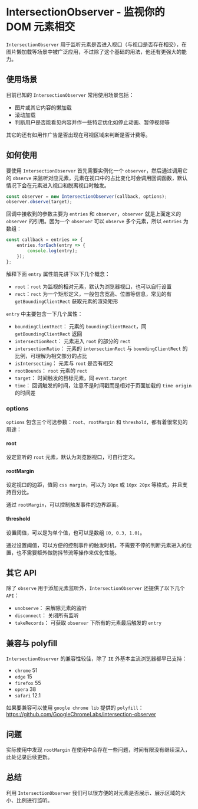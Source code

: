 # IntersectionObserver - 监视你的 DOM 元素相交

`IntersectionObserver` 用于监听元素是否进入视口（与视口是否存在相交），在图片懒加载等场景中被广泛应用，不过除了这个基础的用法，他还有更强大的能力。

## 使用场景

目前已知的 `IntersectionObserver` 常用使用场景包括：

-   图片或其它内容的懒加载
-   滚动加载
-   判断用户是否能看见内容并作一些特定优化如停止动画、暂停视频等

其它的还有如用作广告是否出现在可视区域来判断是否计费等。

## 如何使用

要使用 `IntersectionObserver` 首先需要实例化一个 `observer`，然后通过调用它的 `observe` 来监听对应元素，元素在视口中的占比变化时会调用回调函数，默认情况下会在元素进入视口和脱离视口时触发。

```js
const observer = new IntersectionObserver(callback, options);
observer.observe(target);
```

回调中接收到的参数主要为 `entries` 和 `observer`，`observer` 就是上面定义的 `observer` 的引用。因为一个 `observer` 可以 `observe` 多个元素，所以 `entries` 为数组：

```js
const callback = entries => {
    entries.forEach(entry => {
        console.log(entry);
    });
};
```

解释下面 `entry` 属性前先讲下以下几个概念：

-   `root`：`root` 为监视的相对元素，默认为浏览器视口，也可以自行设置
-   `rect`：`rect` 为一个矩形定义，一般包含宽高、位置等信息，常见的有 `getBoundingClientRect` 获取元素的渲染矩形

`entry` 中主要包含一下几个属性：

-   `boundingClientRect`： 元素的 `boundingClientReact`，同 `getBoundingClientRect` 返回
-   `intersectionRect`： 元素进入 `root` 的部分的 `rect`
-   `intersectionRatio`： 元素的 `intersectionRect` 与 `boundingClientRect` 的比例，可理解为相交部分的占比
-   `isIntersecting`： 元素与 `root` 是否有相交
-   `rootBounds`： `root` 元素的 `rect`
-   `target`： 时间触发的目标元素，同 `event.target`
-   `time`： 回调触发的时间，注意不是时间戳而是相对于页面加载的 `time origin` 的时间差

### options

`options` 包含三个可选参数：`root`、`rootMargin` 和 `threshold`，都有着很常见的用途：

#### root

设定监听的 `root` 元素，默认为浏览器视口，可自行定义。

#### rootMargin

设定视口的边距，值同 `css margin`，可以为 `10px` 或 `10px 20px` 等格式，并且支持百分比。

通过 `rootMargin`，可以控制触发事件的边界距离。

#### threshold

设置阈值，可以是为单个值，也可以是数组 `[0, 0.3, 1.0]`。

通过设置阈值，可以方便的控制事件的触发时机，不需要不停的判断元素进入的位置，也不需要额外做防抖节流等操作来优化性能。

## 其它 API

除了 `observe` 用于添加元素监听外，`IntersectionObserver` 还提供了以下几个 `API`：

-   `unobserve`： 来解除元素的监听
-   `disconnect`： 关闭所有监听
-   `takeRecords`： 可获取 `observer` 下所有的元素最后触发的 `entry`

## 兼容与 polyfill

`IntersectionObserver` 的兼容性较佳，除了 `IE` 外基本主流浏览器都早已支持：

-   `chrome` 51
-   `edge` 15
-   `firefox` 55
-   `opera` 38
-   `safari` 12.1

如果要兼容可以使用 `google chrome lib` 提供的 `polyfill`：https://github.com/GoogleChromeLabs/intersection-observer

## 问题

实际使用中发现 `rootMargin` 在使用中会存在一些问题，时间有限没有继续深入，此处记录后续更新。

## 总结

利用 `IntersectionObserver` 我们可以很方便的对元素是否展示、展示区域的大小、比例进行监听。

